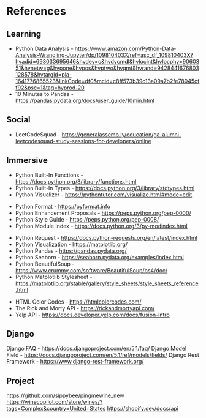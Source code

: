 # References

## Learning

- Python Data Analysis - https://www.amazon.com/Python-Data-Analysis-Wrangling-Jupyter/dp/109810403X/ref=asc_df_109810403X?hvadid=693033695646&hvdev=c&hvdvcmdl&hvlocint&hvlocphy=9060351&hvnetw=g&hvpone&hvpos&hvptwo&hvqmt&hvrand=9428441676803128578&hvtargid=pla-1641776865523&linkCode=df0&mcid=c8ff573b39c13a09a7b2fe78045cff92&psc=1&tag=hyprod-20
- 10 Minutes to Pandas - https://pandas.pydata.org/docs/user_guide/10min.html

## Social

- LeetCodeSquad - https://generalassemb.ly/education/ga-alumni-leetcodesquad-study-sessions-for-developers/online

## Immersive

* Python Built-In Functions - https://docs.python.org/3/library/functions.html
* Python Built-In Types - https://docs.python.org/3/library/stdtypes.html
* Python Visualizer - https://pythontutor.com/visualize.html#mode=edit

- Python Format - https://pyformat.info
- Python Enhancement Proposals - https://peps.python.org/pep-0000/
- Python Style Guide -  https://peps.python.org/pep-0008/
- Python Module Index - https://docs.python.org/3/py-modindex.html

* Python Request - https://docs.python-requests.org/en/latest/index.html
* Python Visualization - https://matplotlib.org/
* Python Pandas - https://pandas.pydata.org/
* Python Seaborn - https://seaborn.pydata.org/examples/index.html
* Python BeautifulSoup - https://www.crummy.com/software/BeautifulSoup/bs4/doc/
* Python Matplotlib Stylesheet - https://matplotlib.org/stable/gallery/style_sheets/style_sheets_reference.html

- HTML Color Codes - https://htmlcolorcodes.com/
- The Rick and Morty API - https://rickandmortyapi.com/
- Yelp API - https://docs.developer.yelp.com/docs/fusion-intro

## Django

Django FAQ - https://docs.djangoproject.com/en/5.1/faq/
Django Model Field - https://docs.djangoproject.com/en/5.1/ref/models/fields/
Django Rest Framework - https://www.django-rest-framework.org/

## Project

https://github.com/sippybee/pingmewine_new
https://winecopilot.com/store/wines/?tags=Complex&country=United+States
https://shopify.dev/docs/api